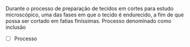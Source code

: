 Durante o processo de preparação de tecidos em cortes para estudo microscópico, uma das fases em que o tecido é endurecido, a fim de que possa ser cortado em fatias finíssimas. 
Processo denominado como inclusão 
- [ ] Processo 
